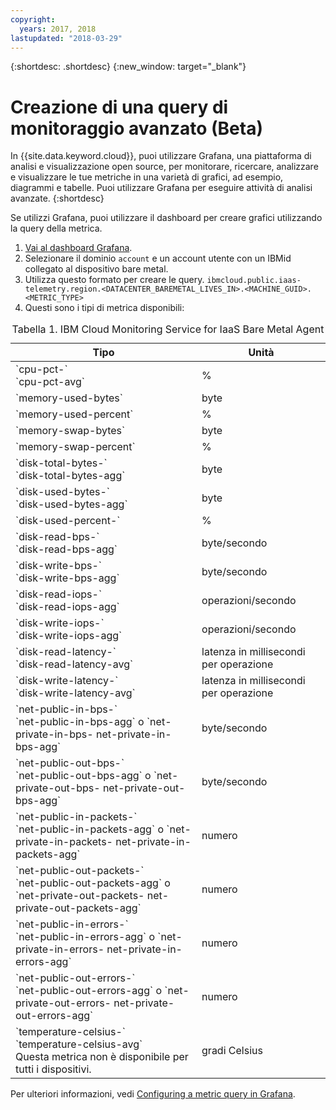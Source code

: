 ```yaml
---
copyright:
  years: 2017, 2018
lastupdated: "2018-03-29"
---
```


{:shortdesc: .shortdesc}
{:new_window: target="_blank"}

# Creazione di una query di monitoraggio avanzato (Beta)

In {{site.data.keyword.cloud}}, puoi utilizzare Grafana, una piattaforma di analisi e visualizzazione open source, per monitorare, ricercare, analizzare e visualizzare le tue metriche in una varietà di grafici, ad esempio, diagrammi e tabelle. Puoi utilizzare Grafana per eseguire attività di analisi avanzate.
{:shortdesc}

Se utilizzi Grafana, puoi utilizzare il dashboard per creare grafici utilizzando la query della metrica.
1. [Vai al dashboard Grafana](https://console.bluemix.net/docs/services/cloud-monitoring/grafana/navigating_grafana.html#navigating_grafana).
2. Selezionare il dominio `account` e un account utente con un IBMid collegato al dispositivo bare metal. 
3. Utilizza questo formato per creare le query.
`ibmcloud.public.iaas-telemetry.region.<DATACENTER_BAREMETAL_LIVES_IN>.<MACHINE_GUID>.<METRIC_TYPE>`
4. Questi sono i tipi di metrica disponibili:
<table>
   <CAPTION>Tabella 1. IBM Cloud Monitoring Service for IaaS Bare Metal Agent</CAPTION>
   <THEAD>
   <TR>
   <th>Tipo</th>
     <th>Unità</th>
   </TR>
   </THEAD>
   <TBODY>
     <tr>
       <td>`cpu-pct-<id>`<br>`cpu-pct-avg`</td>
       <td>%</td>
     </tr>
     <tr>
       <td>`memory-used-bytes`</td>
       <td>byte</td>
     </tr>
   <tr>
       <td>`memory-used-percent`</td>
       <td>%</td>
     </tr>
     <tr>
       <td>`memory-swap-bytes`</td>
       <td>byte</td>
     </tr>
     <tr>
       <td>`memory-swap-percent`</td>
       <td>%</td>
     </tr>
     <tr>
       <td>`disk-total-bytes-<id>` <br>`disk-total-bytes-agg`</td>
       <td>byte</td>
     </tr>
     <tr>
       <td>`disk-used-bytes-<id>` <br>`disk-used-bytes-agg`</td>
       <td>byte</td>
     </tr>
   <tr>
       <td>`disk-used-percent-<id>`</td>
       <td>%</td>
     </tr>
     <tr>
       <td>`disk-read-bps-<id>` <br>`disk-read-bps-agg`</td>
       <td>byte/secondo</td>
     </tr>
     <tr>
       <td>`disk-write-bps-<id>`<br>`disk-write-bps-agg`</td>
       <td>byte/secondo</td>
     </tr>
     <tr>
       <td>`disk-read-iops-<id>`<br>`disk-read-iops-agg`</td>
       <td>operazioni/secondo</td>
     </tr>
      <tr>
       <td>`disk-write-iops-<id>`<br>`disk-write-iops-agg`</td>
       <td>operazioni/secondo</td>
     </tr>
     <tr>
       <td>`disk-read-latency-<id>`<br>`disk-read-latency-avg`</td>
       <td>latenza in millisecondi per operazione</td>
     </tr>
    <tr>
       <td>`disk-write-latency-<id>`<br>`disk-write-latency-avg`</td>
       <td>latenza in millisecondi per operazione</td>
     </tr>
     <tr>
       <td>`net-public-in-bps-<id>`<br>`net-public-in-bps-agg` o `net-private-in-bps-<id>
net-private-in-bps-agg`</td>
       <td>byte/secondo</td>
     </tr>
      <tr>
       <td>`net-public-out-bps-<id>`<br>`net-public-out-bps-agg` o `net-private-out-bps-<id>
net-private-out-bps-agg`</td>
       <td>byte/secondo</td>
     </tr>
     <tr>
       <td>`net-public-in-packets-<id>`<br>`net-public-in-packets-agg` o `net-private-in-packets-<id> net-private-in-packets-agg`</td>
       <td>numero</td>
     </tr>
   <tr>
       <td>`net-public-out-packets-<id>`<br>`net-public-out-packets-agg` o `net-private-out-packets-<id> net-private-out-packets-agg`</td>
       <td>numero</td>
     </tr>
   <tr>
       <td>`net-public-in-errors-<id>` <br>`net-public-in-errors-agg` o `net-private-in-errors-<id> net-private-in-errors-agg`</td>
       <td>numero</td>
     </tr>
      <tr>
       <td>`net-public-out-errors-<id>` <br>`net-public-out-errors-agg` o `net-private-out-errors-<id> net-private-out-errors-agg`</td>
       <td>numero</td>
     </tr>
    <tr>
       <td>`temperature-celsius-<id>` <br>`temperature-celsius-avg`
         <br>Questa metrica non è disponibile per tutti i dispositivi.</td>
       <td>gradi Celsius</td>
     </tr>
   </TBODY>
   </table>

Per ulteriori informazioni, vedi [Configuring a metric query in Grafana](https://console.bluemix.net/docs/services/cloud-monitoring/grafana/define_query.html#define_query).
